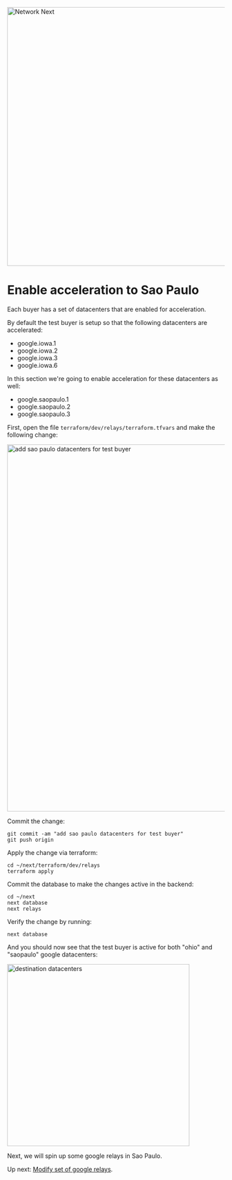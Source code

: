 <img src="https://static.wixstatic.com/media/799fd4_0512b6edaeea4017a35613b4c0e9fc0b~mv2.jpg/v1/fill/w_1200,h_140,al_c,q_80,usm_0.66_1.00_0.01/networknext_logo_colour_black_RGB_tightc.jpg" alt="Network Next" width="600"/>

<br>

# Enable acceleration to Sao Paulo

Each buyer has a set of datacenters that are enabled for acceleration.

By default the test buyer is setup so that the following datacenters are accelerated:

* google.iowa.1
* google.iowa.2
* google.iowa.3
* google.iowa.6

In this section we're going to enable acceleration for these datacenters as well:

* google.saopaulo.1
* google.saopaulo.2
* google.saopaulo.3

First, open the file `terraform/dev/relays/terraform.tfvars` and make the following change:

<img width="851" alt="add sao paulo datacenters for test buyer" src="https://github.com/user-attachments/assets/83634f32-4b90-42d9-ab00-5db3cbc18874" />

Commit the change:

```console
git commit -am "add sao paulo datacenters for test buyer"
git push origin
```

Apply the change via terraform:

```console
cd ~/next/terraform/dev/relays
terraform apply
```

Commit the database to make the changes active in the backend:

```console
cd ~/next
next database
next relays
```

Verify the change by running:

```console
next database
```

And you should now see that the test buyer is active for both "ohio" and "saopaulo" google datacenters:

<img width="422" alt="destination datacenters" src="https://github.com/user-attachments/assets/b85f883f-84e9-4a86-8c56-349716661c9f" />

Next, we will spin up some google relays in Sao Paulo.

Up next: [Modify set of google relays](modify_set_of_google_relays.md).
